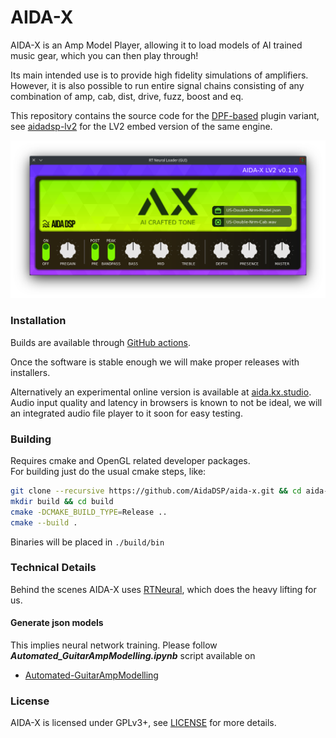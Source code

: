 # AIDA-X

AIDA-X is an Amp Model Player, allowing it to load models of AI trained music gear, which you can then play through!

Its main intended use is to provide high fidelity simulations of amplifiers.  
However, it is also possible to run entire signal chains consisting of any combination of amp, cab, dist, drive, fuzz, boost and eq.

This repository contains the source code for the [DPF-based](https://github.com/DISTRHO/DPF) plugin variant, see [aidadsp-lv2](https://github.com/AidaDSP/aidadsp-lv2) for the LV2 embed version of the same engine.

![screenshot](utils/Screenshot.png "Screenshot")

### Installation ###

Builds are available through [GitHub actions](https://github.com/AidaDSP/aida-x/actions/workflows/build.yml).

Once the software is stable enough we will make proper releases with installers.

Alternatively an experimental online version is available at [aida.kx.studio](https://aida.kx.studio/).  
Audio input quality and latency in browsers is known to not be ideal, we will an integrated audio file player to it soon for easy testing.

### Building ###

Requires cmake and OpenGL related developer packages.  
For building just do the usual cmake steps, like:

```sh
git clone --recursive https://github.com/AidaDSP/aida-x.git && cd aida-x
mkdir build && cd build
cmake -DCMAKE_BUILD_TYPE=Release ..
cmake --build .
```

Binaries will be placed in `./build/bin`

### Technical Details ###

Behind the scenes AIDA-X uses [RTNeural](https://github.com/jatinchowdhury18/RTNeural), which does the heavy lifting for us.

#### Generate json models ####

This implies neural network training. Please follow __*Automated_GuitarAmpModelling.ipynb*__ script available on

- [Automated-GuitarAmpModelling](https://github.com/MaxPayne86/Automated-GuitarAmpModelling/tree/aidadsp_devel)

### License ###

AIDA-X is licensed under GPLv3+, see [LICENSE](LICENSE) for more details.
